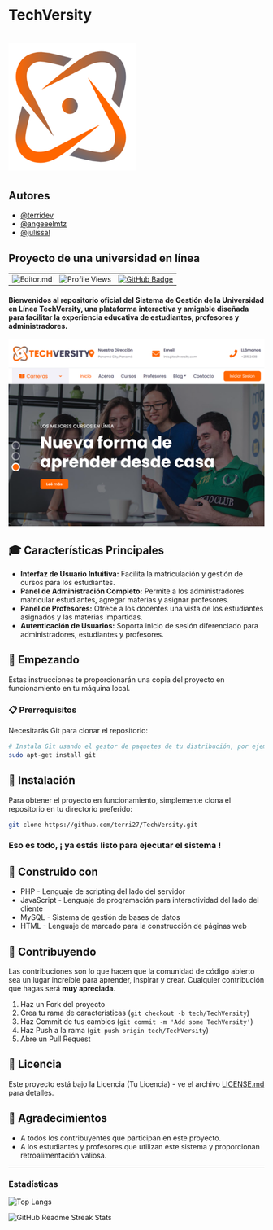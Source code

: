 

# TechVersity
![](https://github.com/terri27/TechVersity/blob/master/img/Logo-tech.png?raw=true)
=============

## Autores

- [@terridev](https://github.com/terri27/)
- [@angeeelmtz](https://github.com/angeeelmtz)
- [@julissal](https://github.com/julissal)

## Proyecto de una universidad en línea

| | | |
| :--: | :--: | :--: |
| ![Editor.md](https://img.shields.io/bower/v/editor.md.svg) | ![Profile Views](https://komarev.com/ghpvc/?username=terri27&label=Profile%20views&color=0e75b6&style=flat) | [![GitHub Badge](https://img.shields.io/badge/GitHub-100000?style=for-the-badge&logo=github&logoColor=white)](https://github.com/terri27) |


#### Bienvenidos al repositorio oficial del Sistema de Gestión de la Universidad en Línea TechVersity, una plataforma interactiva y amigable diseñada para facilitar la experiencia educativa de estudiantes, profesores y administradores.

![Universidad en Línea](https://github.com/terri27/TechVersity/blob/master/img/banner-bg.png?raw=true)

## 🎓 Características Principales

- **Interfaz de Usuario Intuitiva:** Facilita la matriculación y gestión de cursos para los estudiantes.
- **Panel de Administración Completo:** Permite a los administradores matricular estudiantes, agregar materias y asignar profesores.
- **Panel de Profesores:** Ofrece a los docentes una vista de los estudiantes asignados y las materias impartidas.
- **Autenticación de Usuarios:** Soporta inicio de sesión diferenciado para administradores, estudiantes y profesores.

## 🚀 Empezando

Estas instrucciones te proporcionarán una copia del proyecto en funcionamiento en tu máquina local.

### 📋 Prerrequisitos

Necesitarás Git para clonar el repositorio:

``` bash
# Instala Git usando el gestor de paquetes de tu distribución, por ejemplo, para sistemas basados en Debian:
sudo apt-get install git
```



## 🔧 Instalación
Para obtener el proyecto en funcionamiento, simplemente clona el repositorio en tu directorio preferido:

``` bash
git clone https://github.com/terri27/TechVersity.git
```

### Eso es todo, ¡ ya estás listo para ejecutar el sistema !


## 📐 Construido con
- PHP - Lenguaje de scripting del lado del servidor
- JavaScript - Lenguaje de programación para interactividad del lado del cliente
- MySQL - Sistema de gestión de bases de datos
- HTML - Lenguaje de marcado para la construcción de páginas web


## 🤝 Contribuyendo

Las contribuciones son lo que hacen que la comunidad de código abierto sea un lugar increíble para aprender, inspirar y crear. Cualquier contribución que hagas será **muy apreciada**.


1. Haz un Fork del proyecto
2. Crea tu rama de características (`git checkout -b tech/TechVersity`)
3. Haz Commit de tus cambios (`git commit -m 'Add some TechVersity'`)
4. Haz Push a la rama (`git push origin tech/TechVersity`)
5. Abre un Pull Request


## 📄 Licencia

Este proyecto está bajo la Licencia (Tu Licencia) - ve el archivo [LICENSE.md](LICENSE.md) para detalles.

## 🎉 Agradecimientos

- A todos los contribuyentes que participan en este proyecto.
- A los estudiantes y profesores que utilizan este sistema y proporcionan retroalimentación valiosa.

---


### Estadísticas

![Top Langs](https://github-readme-stats.vercel.app/api/top-langs/?username=terri27&langs_count=8&theme=dark)

![GitHub Readme Streak Stats](https://github-readme-streak-stats.herokuapp.com/?user=terri27&theme=highcontrast)


